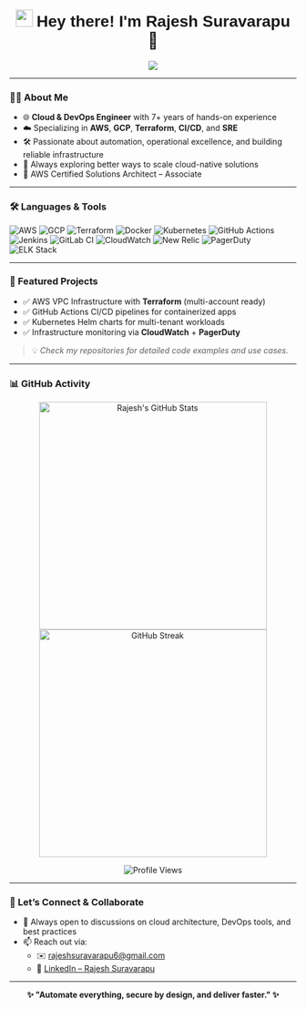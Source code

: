 <h1 align="center">
    <img src="https://github.githubassets.com/images/icons/emoji/unicode/1f44b.png" width="30"/> 
    <span style="font-family: 'Comic Sans MS', cursive, sans-serif;"> Hey there! I'm Rajesh Suravarapu</span> 🚀
</h1>

<p align="center">
    <img src="https://readme-typing-svg.herokuapp.com?color=%2336BCF7&lines=Automate+Everything.;Build+Resilient+Cloud+Infra.;Secure+By+Design.;Deliver+Faster." />
</p>

---

### 👨‍💻 About Me

- 🌐 **Cloud & DevOps Engineer** with 7+ years of hands-on experience  
- ☁️ Specializing in **AWS**, **GCP**, **Terraform**, **CI/CD**, and **SRE**  
- 🛠️ Passionate about automation, operational excellence, and building reliable infrastructure  
- 🧠 Always exploring better ways to scale cloud-native solutions  
- 🧰 AWS Certified Solutions Architect – Associate  

---

### 🛠️ Languages & Tools

![AWS](https://img.shields.io/badge/AWS-232F3E?style=flat&logo=amazonaws&logoColor=white)
![GCP](https://img.shields.io/badge/GCP-4285F4?style=flat&logo=googlecloud&logoColor=white)
![Terraform](https://img.shields.io/badge/Terraform-7B42BC?style=flat&logo=terraform&logoColor=white)
![Docker](https://img.shields.io/badge/Docker-2496ED?style=flat&logo=docker&logoColor=white)
![Kubernetes](https://img.shields.io/badge/Kubernetes-326CE5?style=flat&logo=kubernetes&logoColor=white)
![GitHub Actions](https://img.shields.io/badge/GitHub%20Actions-2088FF?style=flat&logo=githubactions&logoColor=white)
![Jenkins](https://img.shields.io/badge/Jenkins-D24939?style=flat&logo=jenkins&logoColor=white)
![GitLab CI](https://img.shields.io/badge/GitLab_CI-FC6D26?style=flat&logo=gitlab&logoColor=white)
![CloudWatch](https://img.shields.io/badge/AWS%20CloudWatch-FF4F8B?style=flat&logo=amazonaws&logoColor=white)
![New Relic](https://img.shields.io/badge/New%20Relic-008C99?style=flat&logo=newrelic&logoColor=white)
![PagerDuty](https://img.shields.io/badge/PagerDuty-54C236?style=flat&logo=pagerduty&logoColor=white)
![ELK Stack](https://img.shields.io/badge/ELK-005571?style=flat&logo=elasticstack&logoColor=white)

---

### 📂 Featured Projects

- ✅ AWS VPC Infrastructure with **Terraform** (multi-account ready)
- ✅ GitHub Actions CI/CD pipelines for containerized apps
- ✅ Kubernetes Helm charts for multi-tenant workloads
- ✅ Infrastructure monitoring via **CloudWatch** + **PagerDuty**

> 💡 _Check my repositories for detailed code examples and use cases._

---

### 📊 GitHub Activity

<p align="center">
  <img src="https://github-readme-stats.vercel.app/api?username=rajeshsuravarapu06&show_icons=true&theme=github_dark&hide=prs,issues,contribs" width="400" alt="Rajesh's GitHub Stats"/>
  <img src="https://github-readme-streak-stats.herokuapp.com?user=rajeshsuravarapu06&theme=github-dark&hide_border=true" width="400" alt="GitHub Streak"/>
</p>

<p align="center">
  <img src="https://komarev.com/ghpvc/?username=rajeshsuravarapu06&label=Profile%20Views&color=blue&style=flat" alt="Profile Views"/>
</p>

---

### 🤝 Let’s Connect & Collaborate

- 💬 Always open to discussions on cloud architecture, DevOps tools, and best practices
- 📫 Reach out via:
  - ✉️ [rajeshsuravarapu6@gmail.com](mailto:rajeshsuravarapu6@gmail.com)
  - 🔗 [LinkedIn – Rajesh Suravarapu](https://www.linkedin.com/in/rajesh-suravarapu)

---

<p align="center">
    <b>✨ "Automate everything, secure by design, and deliver faster." ✨</b>
</p>
